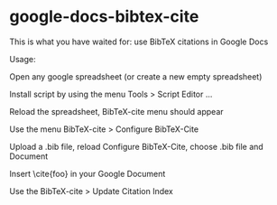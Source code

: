 google-docs-bibtex-cite
=======================

This is what you have waited for: use BibTeX citations in Google Docs

Usage: 

Open any google spreadsheet (or create a new empty spreadsheet) 

Install script by using the menu Tools > Script Editor ...

Reload the spreadsheet, BibTeX-cite menu should appear

Use the menu BibTeX-cite > Configure BibTeX-Cite

Upload a .bib file, reload Configure BibTeX-Cite, choose .bib file and Document

Insert \cite{foo} in your Google Document

Use the BibTeX-cite > Update Citation Index
